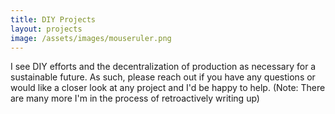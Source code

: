```yaml
---
title: DIY Projects
layout: projects
image: /assets/images/mouseruler.png
---
```


I see DIY efforts and the decentralization of production as necessary for a sustainable future. 
As such, please reach out if you have any questions or would like a closer look at any project and I'd be happy to help. 
(Note: There are many more I'm in the process of retroactively writing up)
